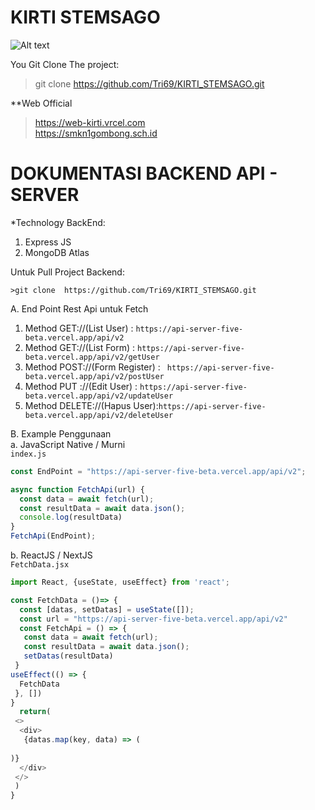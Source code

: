 # KIRTI STEMSAGO
![Alt text](https://web-kirti.vercel.app/assets/kirti_stemsago-DMnEF3jX.png)
<br>

You Git Clone The project: 
 >git clone https://github.com/Tri69/KIRTI_STEMSAGO.git

**Web Official
>https://web-kirti.vrcel.com<br>
>https://smkn1gombong.sch.id


# DOKUMENTASI BACKEND API - SERVER
*Technology BackEnd:
1. Express JS
2. MongoDB Atlas

Untuk Pull Project Backend:
```git
>git clone  https://github.com/Tri69/KIRTI_STEMSAGO.git
```

A. End Point Rest Api untuk Fetch
1. Method GET://(List User) : ```
   https://api-server-five-beta.vercel.app/api/v2 ```
2. Method GET://(List Form) : ```https://api-server-five-beta.vercel.app/api/v2/getUser ```
3. Method POST://(Form Register) : ``` https://api-server-five-beta.vercel.app/api/v2/postUser```
4. Method PUT ://(Edit User) : ```https://api-server-five-beta.vercel.app/api/v2/updateUser```
5. Method DELETE://(Hapus User):```https://api-server-five-beta.vercel.app/api/v2/deleteUser```

B. Example Penggunaan<br>
a. JavaScript Native / Murni<br>
`index.js`
```js
const EndPoint = "https://api-server-five-beta.vercel.app/api/v2";

async function FetchApi(url) {
  const data = await fetch(url);
  const resultData = await data.json();
  console.log(resultData)
}
FetchApi(EndPoint);
```
b. ReactJS / NextJS<br>
`FetchData.jsx`
```js
import React, {useState, useEffect} from 'react';

const FetchData = ()=> {
  const [datas, setDatas] = useState([]);
  const url = "https://api-server-five-beta.vercel.app/api/v2"
  const FetchApi = () => {
   const data = await fetch(url);
   const resultData = await data.json();
   setDatas(resultData)
 }
useEffect(() => {
  FetchData
 }, [])
}
  return(
 <>
  <div>
   {datas.map(key, data) => (
   
)}
  </div>
 </>
 )
}
```
